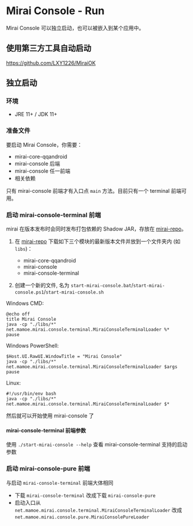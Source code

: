 # Mirai Console - Run

Mirai Console 可以独立启动，也可以被嵌入到某个应用中。

## 使用第三方工具自动启动

https://github.com/LXY1226/MiraiOK

## 独立启动

### 环境
- JRE 11+ / JDK 11+

### 准备文件

要启动 Mirai Console，你需要：
- mirai-core-qqandroid 
- mirai-console 后端
- mirai-console 任一前端
- 相关依赖

只有 mirai-console 前端才有入口点 `main` 方法。目前只有一个 terminal 前端可用。

### 启动 mirai-console-terminal 前端

mirai 在版本发布时会同时发布打包依赖的 Shadow JAR，存放在 [mirai-repo]。

1. 在 [mirai-repo] 下载如下三个模块的最新版本文件并放到一个文件夹内 (如 `libs`)：
   - mirai-core-qqandroid
   - mirai-console
   - mirai-console-terminal

2. 创建一个新的文件, 名为 `start-mirai-console.bat`/`start-mirai-console.ps1`/`start-mirai-console.sh`

Windows CMD:
```shell script
@echo off
title Mirai Console
java -cp "./libs/*" net.mamoe.mirai.console.terminal.MiraiConsoleTerminalLoader %*
pause
```

Windows PowerShell:
```shell script
$Host.UI.RawUI.WindowTitle = "Mirai Console"
java -cp "./libs/*" net.mamoe.mirai.console.terminal.MiraiConsoleTerminalLoader $args
pause
```

Linux:
```shell script
#!/usr/bin/env bash
java -cp "./libs/*" net.mamoe.mirai.console.terminal.MiraiConsoleTerminalLoader $*
```

然后就可以开始使用 mirai-console 了

#### mirai-console-terminal 前端参数
使用 `./start-mirai-console --help` 查看 mirai-console-terminal 支持的启动参数

[mirai-repo]: https://github.com/project-mirai/mirai-repo/tree/master/shadow


### 启动 mirai-console-pure 前端

与启动 `mirai-console-terminal` 前端大体相同
- 下载 `mirai-console-terminal` 改成下载 `mirai-console-pure`
- 启动入口从 `net.mamoe.mirai.console.terminal.MiraiConsoleTerminalLoader` 改成 `net.mamoe.mirai.console.pure.MiraiConsolePureLoader`
